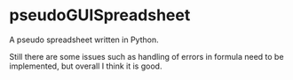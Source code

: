 # pseudoGUISpreadsheet
A pseudo spreadsheet written in Python.

Still there are some issues such as handling of errors in formula need to be implemented, but overall I think it is good.
